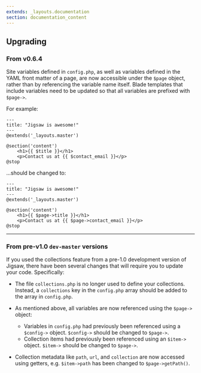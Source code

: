 ```yaml
---
extends: _layouts.documentation
section: documentation_content
---
```


## Upgrading

### From v0.6.4

Site variables defined in `config.php`, as well as variables defined in the YAML front matter of a page, are now accessible under the `$page` object, rather than by referencing the variable name itself. Blade templates that include variables need to be updated so that all variables are prefixed with `$page->`.

For example:

```
---
title: "Jigsaw is awesome!"
---
@extends('_layouts.master')

@section('content')
    <h1>{{ $title }}</h1>
    <p>Contact us at {{ $contact_email }}</p>
@stop
```

...should be changed to:

```
---
title: "Jigsaw is awesome!"
---
@extends('_layouts.master')

@section('content')
    <h1>{{ $page->title }}</h1>
    <p>Contact us at {{ $page->contact_email }}</p>
@stop
```

---

### From pre-v1.0 `dev-master` versions

If you used the collections feature from a pre-1.0 development version of Jigsaw, there have been several changes that will require you to update your code. Specifically:

* The file `collections.php` is no longer used to define your collections. Instead, a `collections` key in the `config.php` array should be added to the array in `config.php`.

* As mentioned above, all variables are now referenced using the `$page->` object:
    - Variables in `config.php` had previously been referenced using a `$config->` object. `$config->` should be changed to `$page->`.
    - Collection items had previously been referenced using an `$item->` object. `$item->` should be changed to `$page->`.

* Collection metadata like `path`, `url`, and `collection` are now accessed using getters, e.g. `$item->path` has been changed to `$page->getPath()`.
